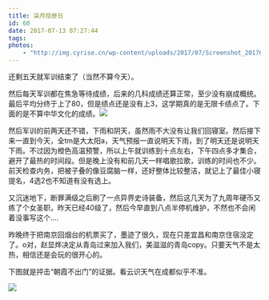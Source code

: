 ```yaml
---
title: 柒月拾叁日
id: 60
date: 2017-07-13 07:27:44
tags:
photos:
    - "http://img.cyrise.cn/wp-content/uploads/2017/07/Screenshot_20170707-154827.png"
---
```


还剩五天就军训结束了（当然不算今天）。

然后每天军训都在焦急等待成绩，后来的几科成绩还算正常，至少没有崩成概统。最后平均分终于上了80，但是绩点还是没有上3，这学期真的是无限卡绩点了。下面的是不算中华文化的成绩。![](http://img.cyrise.cn/wp-content/uploads/2017/07/Screenshot_20170707-154827.png)

然后军训的前两天还不错，下雨和阴天，虽然雨不大没有让我们回寝室。然后接下来一直到今天，全tm是大太阳a，天气预报一直说明天下雨，到了明天还是说明天下雨。不过因为橙色高温预警，所以上午就训练到十点左右，下午四点多才集合，避开了最热的时间段。但是晚上没有和前几天一样唱歌拉歌，训练的时间也不少。前天检查内务，把被子叠的像豆腐脑一样，还好整体比较整洁，就记上了最佳小寝提名，4选2也不知道有没有选上。

又沉迷地下，断罪满级之后刷了一点异界史诗装备，然后这几天为了九周年硬币又练了个女圣职，昨天已经40级了，然后今早直到八点半停机维护，不然也不会闲着没事写这个....

昨晚终于把南京回烟台的机票买了，墨迹了很久，现在只差宜昌和南京住宿没定了。o对，赵显烨决定从青岛过来加入我们，美滋滋的青岛copy。只要天气不是太热，相信还是会玩的很开心的。

下图就是抨击“朝霞不出门”的证据。看云识天气在成都似乎不准。

![](http://img.cyrise.cn/wp-content/uploads/2017/07/20170710_061144.jpg)